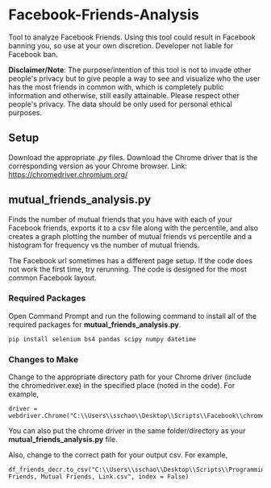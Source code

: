 # Facebook-Friends-Analysis
Tool to analyze Facebook Friends. Using this tool could result in Facebook banning you, so use at your own discretion. Developer not liable for Facebook ban.

**Disclaimer/Note**: The purpose/intention of this tool is not to invade other people's privacy but to give people a way to see and visualize who the user has the most friends in common with, which is completely public information and otherwise, still easily attainable. Please respect other people's privacy. The data should be only used for personal ethical purposes. 

## Setup

Download the appropriate *.py* files. Download the Chrome driver that is the corresponding version as your Chrome browser. Link: https://chromedriver.chromium.org/

## mutual_friends_analysis.py
Finds the number of mutual friends that you have with each of your Facebook friends, exports it to a csv file along with the percentile, and also creates a graph plotting the number of mutual friends vs percentile and a histogram for frequency vs the number of mutual friends.

The Facebook url sometimes has a different page setup. If the code does not work the first time, try rerunning. The code is designed for the most common Facebook layout.

### Required Packages
Open Command Prompt and run the following command to install all of the required packages for **mutual_friends_analysis.py**.
```
pip install selenium bs4 pandas scipy numpy datetime
```
### Changes to Make
Change to the appropriate directory path for your Chrome driver (include the chromedriver.exe) in the specified place (noted in the code). For example, 
```
driver = webdriver.Chrome("C:\\Users\\sschao\\Desktop\\Scripts\\Facebook\\chromedriver.exe") 
```
You can also put the chrome driver in the same folder/directory as your **mutual_friends_analysis.py** file. 

Also, change to the correct path for your output csv. For example, 
```
df_friends_decr.to_csv("C:\\Users\\sschao\\Desktop\\Scripts\\Programming\\Facebook\\Facebook Friends, Mutual Friends, Link.csv", index = False)
```
